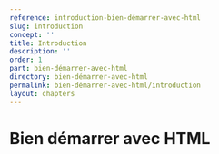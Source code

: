 ```yaml
---
reference: introduction-bien-démarrer-avec-html
slug: introduction
concept: ''
title: Introduction
description: ''
order: 1
part: bien-démarrer-avec-html
directory: bien-démarrer-avec-html
permalink: bien-démarrer-avec-html/introduction
layout: chapters
---
```


# Bien démarrer avec HTML